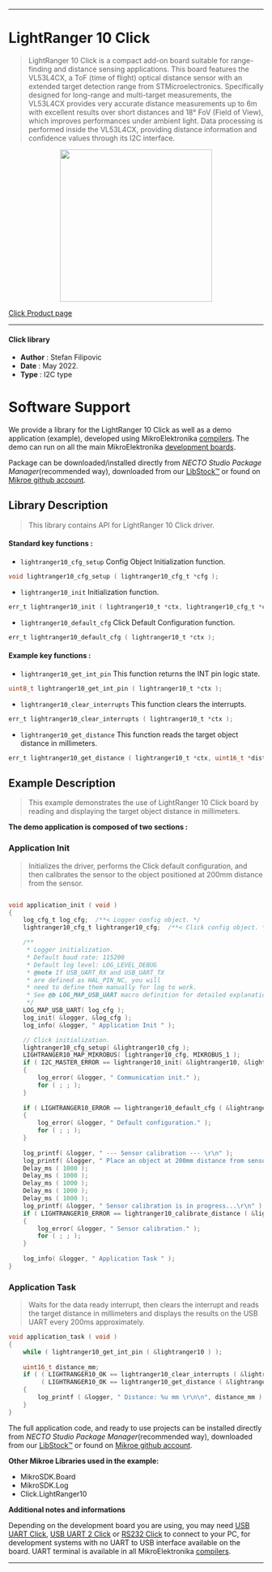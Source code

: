 
---
# LightRanger 10 Click

> LightRanger 10 Click is a compact add-on board suitable for range-finding and distance sensing applications. This board features the VL53L4CX, a ToF (time of flight) optical distance sensor with an extended target detection range from STMicroelectronics. Specifically designed for long-range and multi-target measurements, the VL53L4CX provides very accurate distance measurements up to 6m with excellent results over short distances and 18° FoV (Field of View), which improves performances under ambient light. Data processing is performed inside the VL53L4CX, providing distance information and confidence values through its I2C interface.

<p align="center">
  <img src="https://download.mikroe.com/images/click_for_ide/lightranger10_click.png" height=300px>
</p>

[Click Product page](https://www.mikroe.com/lightranger-10-click)

---


#### Click library

- **Author**        : Stefan Filipovic
- **Date**          : May 2022.
- **Type**          : I2C type


# Software Support

We provide a library for the LightRanger 10 Click
as well as a demo application (example), developed using MikroElektronika
[compilers](https://www.mikroe.com/necto-studio).
The demo can run on all the main MikroElektronika [development boards](https://www.mikroe.com/development-boards).

Package can be downloaded/installed directly from *NECTO Studio Package Manager*(recommended way), downloaded from our [LibStock&trade;](https://libstock.mikroe.com) or found on [Mikroe github account](https://github.com/MikroElektronika/mikrosdk_click_v2/tree/master/clicks).

## Library Description

> This library contains API for LightRanger 10 Click driver.

#### Standard key functions :

- `lightranger10_cfg_setup` Config Object Initialization function.
```c
void lightranger10_cfg_setup ( lightranger10_cfg_t *cfg );
```

- `lightranger10_init` Initialization function.
```c
err_t lightranger10_init ( lightranger10_t *ctx, lightranger10_cfg_t *cfg );
```

- `lightranger10_default_cfg` Click Default Configuration function.
```c
err_t lightranger10_default_cfg ( lightranger10_t *ctx );
```

#### Example key functions :

- `lightranger10_get_int_pin` This function returns the INT pin logic state.
```c
uint8_t lightranger10_get_int_pin ( lightranger10_t *ctx );
```

- `lightranger10_clear_interrupts` This function clears the interrupts.
```c
err_t lightranger10_clear_interrupts ( lightranger10_t *ctx );
```

- `lightranger10_get_distance` This function reads the target object distance in millimeters.
```c
err_t lightranger10_get_distance ( lightranger10_t *ctx, uint16_t *distance_mm );
```

## Example Description

> This example demonstrates the use of LightRanger 10 Click board by reading and displaying the target object distance in millimeters.

**The demo application is composed of two sections :**

### Application Init

> Initializes the driver, performs the Click default configuration, and then calibrates the sensor to the object positioned at 200mm distance from the sensor.

```c

void application_init ( void )
{
    log_cfg_t log_cfg;  /**< Logger config object. */
    lightranger10_cfg_t lightranger10_cfg;  /**< Click config object. */

    /** 
     * Logger initialization.
     * Default baud rate: 115200
     * Default log level: LOG_LEVEL_DEBUG
     * @note If USB_UART_RX and USB_UART_TX 
     * are defined as HAL_PIN_NC, you will 
     * need to define them manually for log to work. 
     * See @b LOG_MAP_USB_UART macro definition for detailed explanation.
     */
    LOG_MAP_USB_UART( log_cfg );
    log_init( &logger, &log_cfg );
    log_info( &logger, " Application Init " );

    // Click initialization.
    lightranger10_cfg_setup( &lightranger10_cfg );
    LIGHTRANGER10_MAP_MIKROBUS( lightranger10_cfg, MIKROBUS_1 );
    if ( I2C_MASTER_ERROR == lightranger10_init( &lightranger10, &lightranger10_cfg ) ) 
    {
        log_error( &logger, " Communication init." );
        for ( ; ; );
    }
    
    if ( LIGHTRANGER10_ERROR == lightranger10_default_cfg ( &lightranger10 ) )
    {
        log_error( &logger, " Default configuration." );
        for ( ; ; );
    }
    
    log_printf( &logger, " --- Sensor calibration --- \r\n" );
    log_printf( &logger, " Place an object at 200mm distance from sensor in the next 5 seconds.\r\n" );
    Delay_ms ( 1000 );
    Delay_ms ( 1000 );
    Delay_ms ( 1000 );
    Delay_ms ( 1000 );
    Delay_ms ( 1000 );
    log_printf( &logger, " Sensor calibration is in progress...\r\n" );
    if ( LIGHTRANGER10_ERROR == lightranger10_calibrate_distance ( &lightranger10, 200 ) )
    {
        log_error( &logger, " Sensor calibration." );
        for ( ; ; );
    }
    
    log_info( &logger, " Application Task " );
}

```

### Application Task

> Waits for the data ready interrupt, then clears the interrupt and reads the target distance in millimeters and displays the results on the USB UART every 200ms approximately.

```c
void application_task ( void )
{
    while ( lightranger10_get_int_pin ( &lightranger10 ) );
    
    uint16_t distance_mm;
    if ( ( LIGHTRANGER10_OK == lightranger10_clear_interrupts ( &lightranger10 ) ) && 
         ( LIGHTRANGER10_OK == lightranger10_get_distance ( &lightranger10, &distance_mm ) ) )
    {
        log_printf ( &logger, " Distance: %u mm \r\n\n", distance_mm );
    }
}
```

The full application code, and ready to use projects can be installed directly from *NECTO Studio Package Manager*(recommended way), downloaded from our [LibStock&trade;](https://libstock.mikroe.com) or found on [Mikroe github account](https://github.com/MikroElektronika/mikrosdk_click_v2/tree/master/clicks).

**Other Mikroe Libraries used in the example:**

- MikroSDK.Board
- MikroSDK.Log
- Click.LightRanger10

**Additional notes and informations**

Depending on the development board you are using, you may need
[USB UART Click](https://www.mikroe.com/usb-uart-click),
[USB UART 2 Click](https://www.mikroe.com/usb-uart-2-click) or
[RS232 Click](https://www.mikroe.com/rs232-click) to connect to your PC, for
development systems with no UART to USB interface available on the board. UART
terminal is available in all MikroElektronika
[compilers](https://shop.mikroe.com/compilers).

---
